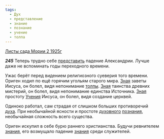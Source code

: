 ```yaml
---
tags:
  - Дух
  - представление
  - знание
  - познание
  - учение
  - толпа
---
```


[Листы сада Мории 2 1925г](/agni/1925)

___245___
Теперь трудно себе [представить](/tag/#представление) падение Александрии. Лучше даже не вспоминать годы переходного времени.   

Ужас берёт перед видением религиозного суеверия того времени. Ориген ходил по ещё горячим угольям старого мира. [Зная](/tag/#познание) заветы Иисуса, он болел, видя непонимание [толпы](/tag/#толпа). [Зная](/tag/#познание) таинства древних мистерий, он болел, видя непонимание единства Источника. [Зная](/tag/#познание) простоту [Учения](/tag/#учение) Иисуса, он болел, видя создание церквей.   

Одиноко работал, сам страдая от слишком больших противоречий [духа](/tag/#Дух). При необычайной ясности и простоте [духовного](/tag/#Дух) [познания](/tag/#познание), необычайная сложность всего существа.   

Ориген искупил в себе бурю раннего христианства. Будучи ревнителем [знания](/tag/#знание), его возмущало падение [знания](/tag/#знание) среди служителей.   

